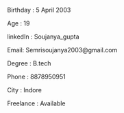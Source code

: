  <div class="row">
                                    <div class="info-item padd-15">
                                        <p>Birthday : <span>5 April 2003</span> </p>
                                    </div>
                                    <div class="info-item padd-15">
                                        <p>Age : <span>19</span> </p>
                                    </div>
                                    <div class="info-item padd-15">
                                        <p>linkedIn : <span>Soujanya_gupta</span> </p>
                                    </div>
                                    <div class="info-item padd-15">
                                        <p>Email: <span>Semrisoujanya2003@gmail.com</span></p>
                                    </div>
                                    <div class="info-item padd-15">
                                        <p>Degree : <span>B.tech</span> </p>
                                    </div>
                                    <div class="info-item padd-15">
                                        <p>Phone : <span>8878950951</span></p>
                                    </div>
                                    <div class="info-item padd-15">
                                        <p>City : <span>Indore</span></p>
                                    </div>
                                    <div class="info-item padd-15">
                                        <p>Freelance : <span>Available </span> </p>
                                    </div>
                                </div>
